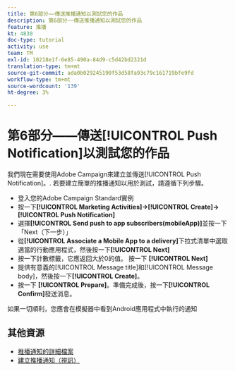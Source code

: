 ```yaml
---
title: 第6部分——傳送推播通知以測試您的作品
description: 第6部分——傳送推播通知以測試您的作品
feature: 推播
kt: 4830
doc-type: tutorial
activity: use
team: TM
exl-id: 10218e1f-6e85-490a-84d9-c5d42bd2321d
translation-type: tm+mt
source-git-commit: ada0b029245190f53d58fa93c79c161719bfe9fd
workflow-type: tm+mt
source-wordcount: '139'
ht-degree: 3%

---
```


# 第6部分——傳送[!UICONTROL Push Notification]以測試您的作品

我們現在需要使用Adobe Campaign來建立並傳送[!UICONTROL Push Notification]。. 若要建立簡單的推播通知以用於測試，請遵循下列步驟。

* 登入您的Adobe Campaign Standard實例
* 按一下&#x200B;**[!UICONTROL Marketing Activities]->[!UICONTROL Create]->[!UICONTROL Push Notification]**
* 選擇&#x200B;**[!UICONTROL Send push to app subscribers(mobileApp)]**&#x200B;並按一下「Next（下一步）」
* 從&#x200B;**[!UICONTROL Associate a Mobile App to a delivery]**&#x200B;下拉式清單中選取適當的行動應用程式，然後按一下&#x200B;**[!UICONTROL Next]**
* 按一下計數標籤，它應返回大於0的值。 按一下 **[!UICONTROL Next]**
* 提供有意義的[!UICONTROL Message title]和[!UICONTROL Message body]，然後按一下&#x200B;**[!UICONTROL Create]**。
* 按一下 **[!UICONTROL Prepare]**。準備完成後，按一下&#x200B;**[!UICONTROL Confirm]**&#x200B;發送消息。

如果一切順利，您應會在模擬器中看到Android應用程式中執行的通知

## 其他資源

* [推播通知的詳細檔案](https://docs.adobe.com/content/help/en/campaign-standard/using/communication-channels/push-notifications/about-push-notifications.html)
* [建立推播通知（視訊）](/help/communication-channels/mobile/push-notifications/creating-a-push-notification.md)
